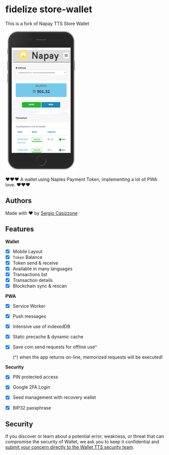 # fidelize store-wallet 
This is a fork of Napay TTS Store Wallet

[![Screenshot of NaPay TTS PWA app](css/images/screenshot.png)](https://wallet.napoliblockchain.it)

❤️❤️❤️ A wallet using Naples Payment Token, implementing a lot of PWA love. ❤️❤️❤️



## Authors
Made with ❤️ by [Sergio Casizzone](https://sergiocasizzone.altervista.org)

## Features

**Wallet**

- [x] Mobile Layout
- [x] `Token` Balance
- [x] Token send & receive
- [x] Available in many languages
- [x] Transactions list
- [x] Transaction details
- [x] Blockchain sync & rescan

**PWA**

- [x] Service Worker
- [x] Push messages
- [x] Intensive use of indexedDB
- [x] Static precache & dynamic cache
- [x] Save coin send requests for offline use^

  (^) when the app returns on-line, memorized requests will be executed!   

**Security**

- [x] PIN protected access
- [x] Google 2FA Login
- [x] Seed management with recovery wallet
- [x] BIP32 passphrase


## Security

If you discover or learn about a potential error, weakness, or threat that can compromise the security of Wallet, we ask you to keep it confidential and [submit your concern directly to the Wallet TTS security team](mailto:info@txlab.it?subject=[GitHub]%20Store-Wallet%20Security).
